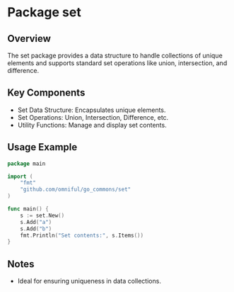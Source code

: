 # Package set

## Overview
The set package provides a data structure to handle collections of unique elements and supports standard set operations like union, intersection, and difference.

## Key Components
- Set Data Structure: Encapsulates unique elements.
- Set Operations: Union, Intersection, Difference, etc.
- Utility Functions: Manage and display set contents.

## Usage Example
~~~go
package main

import (
	"fmt"
	"github.com/omniful/go_commons/set"
)

func main() {
	s := set.New()
	s.Add("a")
	s.Add("b")
	fmt.Println("Set contents:", s.Items())
}
~~~

## Notes
- Ideal for ensuring uniqueness in data collections.
